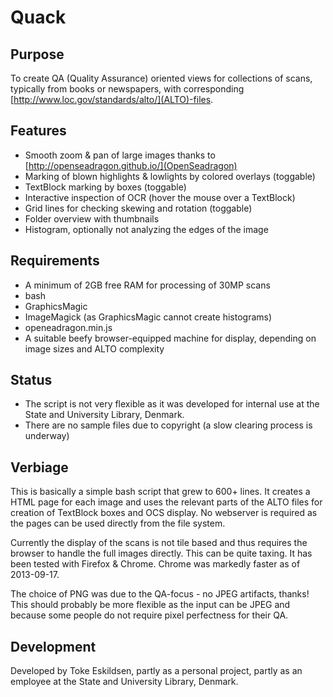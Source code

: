 # Quack

## Purpose

To create QA (Quality Assurance) oriented views for collections of scans, typically from books or newspapers, with corresponding [http://www.loc.gov/standards/alto/](ALTO)-files.

## Features

 * Smooth zoom & pan of large images thanks to [http://openseadragon.github.io/](OpenSeadragon)
 * Marking of blown highlights & lowlights by colored overlays (toggable)
 * TextBlock marking by boxes (toggable)
 * Interactive inspection of OCR (hover the mouse over a TextBlock)
 * Grid lines for checking skewing and rotation (toggable)
 * Folder overview with thumbnails
 * Histogram, optionally not analyzing the edges of the image

## Requirements

 * A minimum of 2GB free RAM for processing of 30MP scans
 * bash
 * GraphicsMagic
 * ImageMagick (as GraphicsMagic cannot create histograms)
 * openeadragon.min.js
 * A suitable beefy browser-equipped machine for display, depending on image sizes and ALTO complexity

## Status

 * The script is not very flexible as it was developed for internal use at the State and University Library, Denmark.
 * There are no sample files due to copyright (a slow clearing process is underway)

## Verbiage

This is basically a simple bash script that grew to 600+ lines. It creates a HTML page for each image and uses the relevant parts of the ALTO files for creation of TextBlock boxes and OCS display. No webserver is required as the pages can be used directly from the file system.

Currently the display of the scans is not tile based and thus requires the browser to handle the full images directly. This can be quite taxing. It has been tested with Firefox & Chrome. Chrome was markedly faster as of 2013-09-17.

The choice of PNG was due to the QA-focus - no JPEG artifacts, thanks! This should probably be more flexible as the input can be JPEG and because some people do not require pixel perfectness for their QA.

## Development

Developed by Toke Eskildsen, partly as a personal project, partly as an employee at the State and University Library, Denmark.
